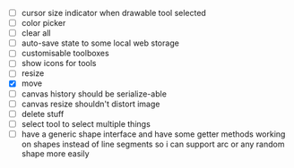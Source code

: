 - [ ] cursor size indicator when drawable tool selected
- [ ] color picker
- [ ] clear all
- [ ] auto-save state to some local web storage
- [ ] customisable toolboxes
- [ ] show icons for tools
- [ ] resize
- [x] move
- [ ] canvas history should be serialize-able
- [ ] canvas resize shouldn't distort image
- [ ] delete stuff
- [ ] select tool to select multiple things
- [ ] have a generic shape interface and have some getter methods working on shapes instead of line segments so i can support arc or any random shape more easily